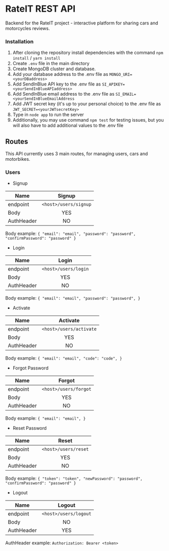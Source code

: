# RateIT REST API

Backend for the RateIT project - interactive platform for sharing cars and motorcycles reviews.

### Installation

1. After cloning the repository install dependencies with the command `npm install` / `yarn install`
2. Create `.env` file in the main directory
3. Create MongoDB cluster and database.
4. Add your database address to the .env file as `MONGO_URI=<yourDBaddress>`
5. Add SendInBlue API key to the .env file as `SI_APIKEY=<yourSendInBlueAPIaddress>`
6. Add SendInBlue email address to the .env file as `SI_EMAIL=<yourSendInBlueEmailAddress`
7. Add JWT secret key (it's up to your personal choice) to the .env file as `JWT_SECRET=<yourJWTsecretKey>`
8. Type in `node app` to run the server
9. Additionally, you may use command `npm test` for testing issues, but you will also have to add additional values to the .env file

## Routes

This API currently uses 3 main routes, for managing users, cars and motorbikes.

### Users

- Signup

| Name     | Signup           |
| ------------- |:-------------:|
| endpoint      | `<host>/users/signup` |
| Body      | YES |
| AuthHeader | NO |

Body example: `{
    "email": "email",
    "password": "password",
    "confirmPassword": "password"
}`

- Login

| Name     | Login           |
| ------------- |:-------------:|
| endpoint      | `<host>/users/login` |
| Body      | YES |
| AuthHeader | NO |

Body example: `{
    "email": "email",
    "password": "password",
}`

- Activate

| Name     | Activate          |
| ------------- |:-------------:|
| endpoint      | `<host>/users/activate` |
| Body      | YES |
| AuthHeader | NO |

Body example: `{
    "email": "email",
    "code": "code",
}`

- Forgot Password

| Name     | Forgot           |
| ------------- |:-------------:|
| endpoint      | `<host>/users/forgot` |
| Body      | YES |
| AuthHeader | NO |

Body example: `{
    "email": "email",
}`

- Reset Password

| Name     | Reset           |
| ------------- |:-------------:|
| endpoint      | `<host>/users/reset` |
| Body      | YES |
| AuthHeader | NO |

Body example: `{
    "token": "token",
    "newPassword": "password",
    "confirmPassword": "password"
}`

- Logout

| Name     | Logout           |
| ------------- |:-------------:|
| endpoint      | `<host>/users/logout` |
| Body      | NO |
| AuthHeader | YES |

AuthHeader example: `Authorization: Bearer <token>`

